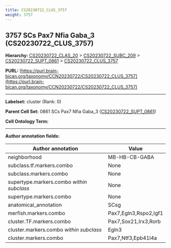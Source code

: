 ```yaml
---
title: CS20230722_CLUS_3757
weight: 3757
---
```

## 3757 SCs Pax7 Nfia Gaba_3 (CS20230722_CLUS_3757)
<b>Hierarchy: </b>
[CS20230722_CLAS_20](../CS20230722_CLAS_20) >
[CS20230722_SUBC_209](../CS20230722_SUBC_209) >
[CS20230722_SUPT_0861](../CS20230722_SUPT_0861) >
[CS20230722_CLUS_3757](../CS20230722_CLUS_3757)

**PURL:** [https://purl.brain-bican.org/taxonomy/CCN20230722/CS20230722_CLUS_3757](https://purl.brain-bican.org/taxonomy/CCN20230722/CS20230722_CLUS_3757)

---


**Labelset:** cluster (Rank: 0)

**Parent Cell Set:** 0861 SCs Pax7 Nfia Gaba_3 ([CS20230722_SUPT_0861](../CS20230722_SUPT_0861))



**Cell Ontology Term:** 

[MARKER GENES.]: #


---

[TRANSFERRED ANNOTATIONS.]: #


[AUTHOR ANNOTATION FIELDS.]: #


**Author annotation fields:**

| Author annotation | Value |
|-------------------|-------|
|neighborhood|MB-HB-CB-GABA|
|subclass.tf.markers.combo|None|
|subclass.markers.combo|None|
|supertype.markers.combo _within subclass_|None|
|supertype.markers.combo|None|
|anatomical_annotation|SCsg|
|merfish.markers.combo|Pax7,Egln3,Rspo2,Igf1|
|cluster.TF.markers.combo|Pax7,Sox21,Irx3,Rorb|
|cluster.markers.combo _within subclass_|Egln3|
|cluster.markers.combo|Pax7,Ntf3,Epb41l4a|
